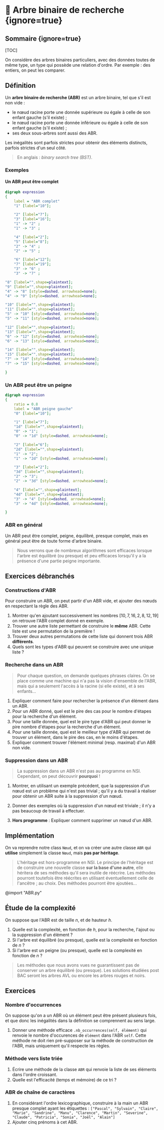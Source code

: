 # :dart: Arbre binaire de recherche {ignore=true}

## Sommaire {ignore=true}

[TOC]

On considère des arbres binaires particuliers, avec des données toutes de même type, un type qui possède une relation d'ordre. Par exemple : des entiers, on peut les comparer.

## Définition

Un **arbre binaire de recherche (ABR)** est un arbre binaire, tel que s'il est non vide :
* le nœud racine porte une donnée supérieure ou égale à celle de son enfant gauche (s'il existe) ;
* le nœud racine porte une donnée inférieure ou égale à celle de son enfant gauche (s'il existe) ;
* ses deux sous-arbres sont aussi des ABR.

Les inégalités sont parfois strictes pour obtenir des éléments distincts, parfois strictes d'un seul côté.

> En anglais : *binary search tree (BST)*.

### Exemples

#### Un ABR peut être complet

```dot
digraph expression
{
    label = "ABR complet"
    "1" [label="10"];

    "2" [label="7"];
    "3" [label="16"];
    "1" -> "2" ;
    "1" -> "3" ;

    "4" [label="2"];
    "5" [label="8"];
    "2" -> "4" ;
    "2" -> "5" ;

    "6" [label="12"];
    "7" [label="19"];
    "3" -> "6" ;
    "3" -> "7" ;

"8" [label="",shape=plaintext];
"9" [label="",shape=plaintext];
"4" -> "8" [style=dashed, arrowhead=none];
"4" -> "9" [style=dashed, arrowhead=none];

"10" [label="",shape=plaintext];
"11" [label="",shape=plaintext];
"5" -> "10" [style=dashed, arrowhead=none];
"5" -> "11" [style=dashed, arrowhead=none];

"12" [label="",shape=plaintext];
"13" [label="",shape=plaintext];
"6" -> "12" [style=dashed, arrowhead=none];
"6" -> "13" [style=dashed, arrowhead=none];

"14" [label="",shape=plaintext];
"15" [label="",shape=plaintext];
"7" -> "14" [style=dashed, arrowhead=none];
"7" -> "15" [style=dashed, arrowhead=none];

}
```

### Un ABR peut être un peigne

```dot
digraph expression
{
    ratio = 0.8
    label = "ABR peigne gauche"
    "0" [label="10"];

    "1" [label="7"];
    "1d" [label="",shape=plaintext];
    "0" -> "1";
    "0" -> "1d" [style=dashed, arrowhead=none];

    "2" [label="6"];
    "2d" [label="",shape=plaintext];
    "1" -> "2";
    "1" -> "2d" [style=dashed, arrowhead=none];

    "3" [label="2"];
    "3d" [label="",shape=plaintext];
    "2" -> "3";
    "2" -> "3d" [style=dashed, arrowhead=none];

    "4" [label="",shape=plaintext];
    "4d" [label="",shape=plaintext];
    "3" -> "4" [style=dashed, arrowhead=none];
    "3" -> "4d" [style=dashed, arrowhead=none];

}
```

### ABR en général

Un ABR peut être complet, peigne, équilibré, presque complet, mais en général peut être de toute forme d'arbre binaire.

> Nous verrons que de nombreux algorithmes sont efficaces lorsque l'arbre est équilibré (ou presque) et peu efficaces lorsqu'il y a la présence d'une partie peigne importante.

## Exercices débranchés

### Constructions d'ABR

Pour construire un ABR, on peut partir d'un ABR vide, et ajouter des nœuds en respectant la règle des ABR.

1. Montrer qu'en ajoutant successivement les nombres $[10, 7, 16, 2, 8, 12, 19]$ on retrouve l'ABR complet donné en exemple.
2. Trouver une autre liste permettant de construire le **même** ABR. Cette liste est une permutation de la première !
3. Trouver deux autres permutations de cette liste qui donnent trois ABR **différents**.
4. Quels sont les types d'ABR qui peuvent se construire avec une unique liste ? 

### Recherche dans un ABR
> Pour chaque question, on demande quelques phrases claires. On se place comme une machine qui n'a pas la vision d'ensemble de l'ABR, mais qui a seulement l'accès à la racine (si elle existe), et à ses enfants...
1. Expliquer comment faire pour rechercher la présence d'un élément dans un ABR.
2. Pour un ABR donné, quel est le pire des cas pour le nombre d'étapes pour la recherche d'un élément.
3. Pour une taille donnée, quel est le pire type d'ABR qui peut donner le pire nombre d'étapes pour la recherche d'un élément.
4. Pour une taille donnée, quel est le meilleur type d'ABR qui permet de trouver un élément, dans le pire des cas, en le moins d'étapes.
5. Expliquer comment trouver l'élément minimal (resp. maximal) d'un ABR non vide.


### Suppression dans un ABR

> La suppression dans un ABR n'est pas au programme en NSI. Cependant, on peut découvrir **pourquoi** !

1. Montrer, en utilisant un exemple précédent, que la suppression d'un nœud est un problème qui n'est pas trivial ; qu'il y a du travail à réaliser pour obtenir un ABR suite à la suppression d'un nœud.

2. Donner des exemples où la suppression d'un nœud est triviale ; il n'y a pas beaucoup de travail à effectuer.

3. **Hors programme** : Expliquer comment supprimer un nœud d'un ABR.


## Implémentation

On va reprendre notre class `Nœud`, et on va créer une autre classe `ABR` qui **utilise** simplement la classe `Nœud`, mais **pas par héritage**.

> L'héritage est hors-programme en NSI. Le principe de l'héritage est de construire une nouvelle classe **sur la base d'une autre**, elle héritera de ses méthodes qu'il sera inutile de réécrire. Les méthodes pourront toutefois être réécrites en utilisant éventuellement celle de l'ancêtre ; au choix. Des méthodes pourront être ajoutées...

@import "ABR.py"

## Étude de la complexité
On suppose que l'ABR est de taille $n$, et de hauteur $h$.
1. Quelle est la complexité, en fonction de $h$, pour la recherche, l'ajout ou la suppression d'un élément ?
2. Si l'arbre est équilibré (ou presque), quelle est la complexité en fonction de $n$ ?
2. Si l'arbre est un peigne (ou presque), quelle est la complexité en fonction de $n$ ?

> Les méthodes que nous avons vues ne guarantissent pas de conserver un arbre équilibré (ou presque). Les solutions étudiées post BAC seront les arbres AVL ou encore les arbres rouges et noirs.

## Exercices

### Nombre d'occurrences
On suppose qu'on a un ABR où un élément peut être présent plusieurs fois, et que donc les inégalités dans la définition se comprennent au sens large.
1. Donner une méthode efficace `.nb_occurrences(self, élément)` qui renvoie le nombre d'occurences de `élément` dans l'ABR `self`. Cette méthode ne doit rien pré-supposer sur la méthode de construction de l'ABR, mais uniquement qu'il respecte les règles.

### Méthode vers liste triée
1. Écrire une méthode de la classe `ABR` qui renvoie la liste de ses éléments dans l'ordre croissant.
2. Quelle est l'efficacité (temps et mémoire) de ce tri ?

### ABR de chaîne de caractères
1. En considérant l'ordre lexicographique, construire à la main un ABR presque complet ayant les étiquettes :
`["Pascal", "Sylvain", "Claire", "Marie", "Sandrine", "Manu", "Clarence", "Martin", "Severine", "Claude", "Patricia", "Sonia", "Joël", "Alain"]`
2. Ajouter cinq prénoms à cet ABR.